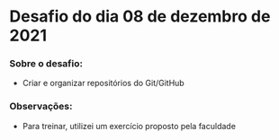 # Desafio do dia 08 de dezembro de 2021
### Sobre o desafio:
 - Criar e organizar repositórios do Git/GitHub

### Observações:
 - Para treinar, utilizei um exercício proposto pela faculdade
